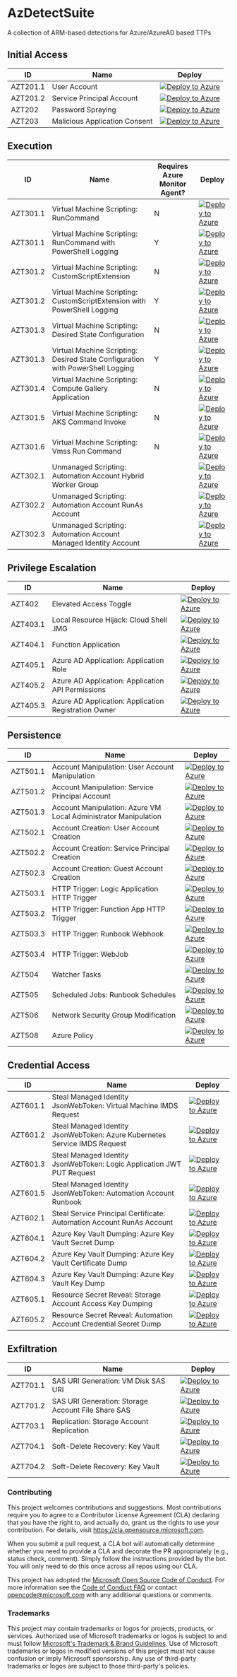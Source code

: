 # AzDetectSuite

A collection of ARM-based detections for Azure/AzureAD based TTPs


## Initial Access 

| ID          | Name                                                             |Deploy|
| ----------- |------------------------------------------------------------------|------|
| AZT201.1    | User Account|[![Deploy to Azure](https://aka.ms/deploytoazurebutton)](https://portal.azure.com/#create/Microsoft.Template/uri/https%3A%2F%2Fraw.githubusercontent.com%2Fmicrosoft%2FAzDetectSuite%2Fmain%2FAzureThreatResearchMatrix%2FInitialAccess%2FAZT201%2FAZT201-1.json)|
| AZT201.2    | Service Principal Account|[![Deploy to Azure](https://aka.ms/deploytoazurebutton)](https://portal.azure.com/#create/Microsoft.Template/uri/https%3A%2F%2Fraw.githubusercontent.com%2Fmicrosoft%2FAzDetectSuite%2Fmain%2FAzureThreatResearchMatrix%2FInitialAccess%2FAZT201%2FAZT201-2.json)|
| AZT202    | Password Spraying|[![Deploy to Azure](https://aka.ms/deploytoazurebutton)](https://portal.azure.com/#create/Microsoft.Template/uri/https%3A%2F%2Fraw.githubusercontent.com%2Fmicrosoft%2FAzDetectSuite%2Fmain%2FAzureThreatResearchMatrix%2FInitialAccess%2FAZT202%2FAZT202.json)|
| AZT203      | Malicious Application Consent|[![Deploy to Azure](https://aka.ms/deploytoazurebutton)](https://portal.azure.com/#create/Microsoft.Template/uri/https%3A%2F%2Fraw.githubusercontent.com%2Fmicrosoft%2FAzDetectSuite%2Fmain%2FAzureThreatResearchMatrix%2FInitialAccess%2FAZT203%2FAZT203.json)|

## Execution

| ID          | Name                                                             |Requires Azure Monitor Agent?|Deploy|
| ----------- |------------------------------------------------------------------|-----|------|
| AZT301.1    | Virtual Machine Scripting: RunCommand|N|[![Deploy to Azure](https://aka.ms/deploytoazurebutton)](https://portal.azure.com/#create/Microsoft.Template/uri/https%3A%2F%2Fraw.githubusercontent.com%2Fmicrosoft%2FAzDetectSuite%2Fmain%2FAzureThreatResearchMatrix%2FExecution%2FAZT301%2FAZT301-1.json)|
| AZT301.1    | Virtual Machine Scripting: RunCommand with PowerShell Logging |Y|[![Deploy to Azure](https://aka.ms/deploytoazurebutton)](https://portal.azure.com/#create/Microsoft.Template/uri/https%3A%2F%2Fraw.githubusercontent.com%2Fmicrosoft%2FAzDetectSuite%2Fmain%2FAzureThreatResearchMatrix%2FExecution%2FAZT301%2FAZT301-1-AMA.json)|
| AZT301.2    | Virtual Machine Scripting: CustomScriptExtension|N|[![Deploy to Azure](https://aka.ms/deploytoazurebutton)](https://portal.azure.com/#create/Microsoft.Template/uri/https%3A%2F%2Fraw.githubusercontent.com%2Fmicrosoft%2FAzDetectSuite%2Fmain%2FAzureThreatResearchMatrix%2FExecution%2FAZT301%2FAZT301-2.json)|
| AZT301.2    | Virtual Machine Scripting: CustomScriptExtension with PowerShell Logging|Y|[![Deploy to Azure](https://aka.ms/deploytoazurebutton)](https://portal.azure.com/#create/Microsoft.Template/uri/https%3A%2F%2Fraw.githubusercontent.com%2Fmicrosoft%2FAzDetectSuite%2Fmain%2FAzureThreatResearchMatrix%2FExecution%2FAZT301%2FAZT301-2-AMA.json)|
| AZT301.3    | Virtual Machine Scripting: Desired State Configuration|N|[![Deploy to Azure](https://aka.ms/deploytoazurebutton)](https://portal.azure.com/#create/Microsoft.Template/uri/https%3A%2F%2Fraw.githubusercontent.com%2Fmicrosoft%2FAzDetectSuite%2Fmain%2FAzureThreatResearchMatrix%2FExecution%2FAZT301%2FAZT301-3.json)|
| AZT301.3    | Virtual Machine Scripting: Desired State Configuration with PowerShell Logging |Y|[![Deploy to Azure](https://aka.ms/deploytoazurebutton)](https://portal.azure.com/#create/Microsoft.Template/uri/https%3A%2F%2Fraw.githubusercontent.com%2Fmicrosoft%2FAzDetectSuite%2Fmain%2FAzureThreatResearchMatrix%2FExecution%2FAZT301%2FAZT301-3-AMA.json)|
| AZT301.4    | Virtual Machine Scripting: Compute Gallery Application|N|[![Deploy to Azure](https://aka.ms/deploytoazurebutton)](https://portal.azure.com/#create/Microsoft.Template/uri/https%3A%2F%2Fraw.githubusercontent.com%2Fmicrosoft%2FAzDetectSuite%2Fmain%2FAzureThreatResearchMatrix%2FExecution%2FAZT301%2FAZT301-4.json)|
| AZT301.5    | Virtual Machine Scripting: AKS Command Invoke|N|[![Deploy to Azure](https://aka.ms/deploytoazurebutton)](https://portal.azure.com/#create/Microsoft.Template/uri/https%3A%2F%2Fraw.githubusercontent.com%2Fmicrosoft%2FAzDetectSuite%2Fmain%2FAzureThreatResearchMatrix%2FExecution%2FAZT301%2FAZT301-5.json)|
| AZT301.6    | Virtual Machine Scripting: Vmss Run Command|N|[![Deploy to Azure](https://aka.ms/deploytoazurebutton)](https://portal.azure.com/#create/Microsoft.Template/uri/https%3A%2F%2Fraw.githubusercontent.com%2Fmicrosoft%2FAzDetectSuite%2Fmain%2FAzureThreatResearchMatrix%2FExecution%2FAZT301%2FAZT301-6.json)|
| AZT302.1    | Unmanaged Scripting: Automation Account Hybrid Worker Group||[![Deploy to Azure](https://aka.ms/deploytoazurebutton)](https://portal.azure.com/#create/Microsoft.Template/uri/https%3A%2F%2Fraw.githubusercontent.com%2Fmicrosoft%2FAzDetectSuite%2Fmain%2FAzureThreatResearchMatrix%2FExecution%2FAZT301%2FAZT302-1.json)|
| AZT302.2    | Unmanaged Scripting: Automation Account RunAs Account||[![Deploy to Azure](https://aka.ms/deploytoazurebutton)](https://portal.azure.com/#create/Microsoft.Template/uri/https%3A%2F%2Fraw.githubusercontent.com%2Fmicrosoft%2FAzDetectSuite%2Fmain%2FAzureThreatResearchMatrix%2FExecution%2FAZT301%2FAZT302-2.json)|
| AZT302.3    | Unmanaged Scripting: Automation Account Managed Identity Account||[![Deploy to Azure](https://aka.ms/deploytoazurebutton)](https://portal.azure.com/#create/Microsoft.Template/uri/https%3A%2F%2Fraw.githubusercontent.com%2Fmicrosoft%2FAzDetectSuite%2Fmain%2FAzureThreatResearchMatrix%2FExecution%2FAZT301%2FAZT302-3.json)|


## Privilege Escalation

| ID          | Name                                                             |Deploy|
| ----------- |------------------------------------------------------------------|------|
| AZT402    | Elevated Access Toggle|[![Deploy to Azure](https://aka.ms/deploytoazurebutton)](https://portal.azure.com/#create/Microsoft.Template/uri/https%3A%2F%2Fraw.githubusercontent.com%2Fmicrosoft%2FAzDetectSuite%2Fmain%2FAzureThreatResearchMatrix%2FPrivilegeEscalation%2FAZT402%2FAZT402.json)|
| AZT403.1    | Local Resource Hijack: Cloud Shell .IMG|[![Deploy to Azure](https://aka.ms/deploytoazurebutton)](https://portal.azure.com/#create/Microsoft.Template/uri/https%3A%2F%2Fraw.githubusercontent.com%2Fmicrosoft%2FAzDetectSuite%2Fmain%2FAzureThreatResearchMatrix%2FPrivilegeEscalation%2FAZT403%2FAZT403-1.json)|
| AZT404.1    | Function Application|[![Deploy to Azure](https://aka.ms/deploytoazurebutton)](https://portal.azure.com/#create/Microsoft.Template/uri/https%3A%2F%2Fraw.githubusercontent.com%2Fmicrosoft%2FAzDetectSuite%2Fmain%2FAzureThreatResearchMatrix%2FPrivilegeEscalation%2FAZT402%2FAZT402.json)|
| AZT405.1    | Azure AD Application: Application Role|[![Deploy to Azure](https://aka.ms/deploytoazurebutton)](https://portal.azure.com/#create/Microsoft.Template/uri/https%3A%2F%2Fraw.githubusercontent.com%2Fmicrosoft%2FAzDetectSuite%2Fmain%2FAzureThreatResearchMatrix%2FPrivilegeEscalation%2FAZT405%2FAZT405-1.json)|
| AZT405.2    | Azure AD Application: Application API Permissions|[![Deploy to Azure](https://aka.ms/deploytoazurebutton)](https://portal.azure.com/#create/Microsoft.Template/uri/https%3A%2F%2Fraw.githubusercontent.com%2Fmicrosoft%2FAzDetectSuite%2Fmain%2FAzureThreatResearchMatrix%2FPrivilegeEscalation%2FAZT405%2FAZT405-2.json)|
| AZT405.3    | Azure AD Application: Application Registration Owner|[![Deploy to Azure](https://aka.ms/deploytoazurebutton)](https://portal.azure.com/#create/Microsoft.Template/uri/https%3A%2F%2Fraw.githubusercontent.com%2Fmicrosoft%2FAzDetectSuite%2Fmain%2FAzureThreatResearchMatrix%2FPrivilegeEscalation%2FAZT405%2FAZT405-3.json)|


## Persistence

| ID          | Name                                                             |Deploy|
| ----------- |------------------------------------------------------------------|------|
| AZT501.1    | Account Manipulation: User Account Manipulation |[![Deploy to Azure](https://aka.ms/deploytoazurebutton)](https://portal.azure.com/#create/Microsoft.Template/uri/https%3A%2F%2Fraw.githubusercontent.com%2Fmicrosoft%2FAzDetectSuite%2Fmain%2FAzureThreatResearchMatrix%2FPersistence%2FAZT501%2FAZT501-1.json)|
| AZT501.2    | Account Manipulation: Service Principal Account|[![Deploy to Azure](https://aka.ms/deploytoazurebutton)](https://portal.azure.com/#create/Microsoft.Template/uri/https%3A%2F%2Fraw.githubusercontent.com%2Fmicrosoft%2FAzDetectSuite%2Fmain%2FAzureThreatResearchMatrix%2FPersistence%2FAZT501%2FAZT501-2.json)|
| AZT501.3    | Account Manipulation: Azure VM Local Administrator Manipulation|[![Deploy to Azure](https://aka.ms/deploytoazurebutton)](https://portal.azure.com/#create/Microsoft.Template/uri/https%3A%2F%2Fraw.githubusercontent.com%2Fmicrosoft%2FAzDetectSuite%2Fmain%2FAzureThreatResearchMatrix%2FPersistence%2FAZT501%2FAZT501-3.json)|
| AZT502.1    | Account Creation: User Account Creation |[![Deploy to Azure](https://aka.ms/deploytoazurebutton)](https://portal.azure.com/#create/Microsoft.Template/uri/https%3A%2F%2Fraw.githubusercontent.com%2Fmicrosoft%2FAzDetectSuite%2Fmain%2FAzureThreatResearchMatrix%2FPersistence%2FAZT502%2FAZT502-1.json)|
| AZT502.2    | Account Creation: Service Principal Creation |[![Deploy to Azure](https://aka.ms/deploytoazurebutton)](https://portal.azure.com/#create/Microsoft.Template/uri/https%3A%2F%2Fraw.githubusercontent.com%2Fmicrosoft%2FAzDetectSuite%2Fmain%2FAzureThreatResearchMatrix%2FPersistence%2FAZT502%2FAZT502-2.json)|
| AZT502.3    | Account Creation: Guest Account Creation |[![Deploy to Azure](https://aka.ms/deploytoazurebutton)](https://portal.azure.com/#create/Microsoft.Template/uri/https%3A%2F%2Fraw.githubusercontent.com%2Fmicrosoft%2FAzDetectSuite%2Fmain%2FAzureThreatResearchMatrix%2FPersistence%2FAZT502%2FAZT502-3.json)|
| AZT503.1    | HTTP Trigger: Logic Application HTTP Trigger |[![Deploy to Azure](https://aka.ms/deploytoazurebutton)](https://portal.azure.com/#create/Microsoft.Template/uri/https%3A%2F%2Fraw.githubusercontent.com%2Fmicrosoft%2FAzDetectSuite%2Fmain%2FAzureThreatResearchMatrix%2FPersistence%2FAZT503%2FAZT503-1.json)|
| AZT503.2    | HTTP Trigger: Function App HTTP Trigger |[![Deploy to Azure](https://aka.ms/deploytoazurebutton)](https://portal.azure.com/#create/Microsoft.Template/uri/https%3A%2F%2Fraw.githubusercontent.com%2Fmicrosoft%2FAzDetectSuite%2Fmain%2FAzureThreatResearchMatrix%2FPersistence%2FAZT503%2FAZT503-2.json)|
| AZT503.3    | HTTP Trigger: Runbook Webhook |[![Deploy to Azure](https://aka.ms/deploytoazurebutton)](https://portal.azure.com/#create/Microsoft.Template/uri/https%3A%2F%2Fraw.githubusercontent.com%2Fmicrosoft%2FAzDetectSuite%2Fmain%2FAzureThreatResearchMatrix%2FPersistence%2FAZT503%2FAZT503-3.json)|
| AZT503.4    | HTTP Trigger: WebJob |[![Deploy to Azure](https://aka.ms/deploytoazurebutton)](https://portal.azure.com/#create/Microsoft.Template/uri/https%3A%2F%2Fraw.githubusercontent.com%2Fmicrosoft%2FAzDetectSuite%2Fmain%2FAzureThreatResearchMatrix%2FPersistence%2FAZT503%2FAZT503-4.json)|
| AZT504    | Watcher Tasks |[![Deploy to Azure](https://aka.ms/deploytoazurebutton)](https://portal.azure.com/#create/Microsoft.Template/uri/https%3A%2F%2Fraw.githubusercontent.com%2Fmicrosoft%2FAzDetectSuite%2Fmain%2FAzureThreatResearchMatrix%2FPersistence%2FAZT504%2FAZT504.json)|
| AZT505    | Scheduled Jobs: Runbook Schedules |[![Deploy to Azure](https://aka.ms/deploytoazurebutton)](https://portal.azure.com/#create/Microsoft.Template/uri/https%3A%2F%2Fraw.githubusercontent.com%2Fmicrosoft%2FAzDetectSuite%2Fmain%2FAzureThreatResearchMatrix%2FPersistence%2FAZT505%2FAZT505.json)|
| AZT506      | Network Security Group Modification |[![Deploy to Azure](https://aka.ms/deploytoazurebutton)](https://portal.azure.com/#create/Microsoft.Template/uri/https%3A%2F%2Fraw.githubusercontent.com%2Fmicrosoft%2FAzDetectSuite%2Fmain%2FAzureThreatResearchMatrix%2FPersistence%2FAZT506%2FAZT506.json)|
| AZT508      | Azure Policy |[![Deploy to Azure](https://aka.ms/deploytoazurebutton)](https://portal.azure.com/#create/Microsoft.Template/uri/https%3A%2F%2Fraw.githubusercontent.com%2Fmicrosoft%2FAzDetectSuite%2Fmain%2FAzureThreatResearchMatrix%2FPersistence%2FAZT508%2FAZT508.json)|



## Credential Access

| ID          | Name                                                             |Deploy|
| ----------- |------------------------------------------------------------------|------|
| AZT601.1    | Steal Managed Identity JsonWebToken: Virtual Machine IMDS Request|[![Deploy to Azure](https://aka.ms/deploytoazurebutton)](https://portal.azure.com/#create/Microsoft.Template/uri/https%3A%2F%2Fraw.githubusercontent.com%2Fmicrosoft%2FAzDetectSuite%2Fmain%2FAzureThreatResearchMatrix%2FCredentialAccess%2FAZT601%2FAZT601-1.json)|
| AZT601.2    | Steal Managed Identity JsonWebToken: Azure Kubernetes Service IMDS Request|[![Deploy to Azure](https://aka.ms/deploytoazurebutton)](https://portal.azure.com/#create/Microsoft.Template/uri/https%3A%2F%2Fraw.githubusercontent.com%2Fmicrosoft%2FAzDetectSuite%2Fmain%2FAzureThreatResearchMatrix%2FCredentialAccess%2FAZT601%2FAZT601-2.json)|
| AZT601.3    | Steal Managed Identity JsonWebToken: Logic Application JWT PUT Request|[![Deploy to Azure](https://aka.ms/deploytoazurebutton)](https://portal.azure.com/#create/Microsoft.Template/uri/https%3A%2F%2Fraw.githubusercontent.com%2Fmicrosoft%2FAzDetectSuite%2Fmain%2FAzureThreatResearchMatrix%2FCredentialAccess%2FAZT601%2FAZT601-3.json)|
| AZT601.5    | Steal Managed Identity JsonWebToken: Automation Account Runbook|[![Deploy to Azure](https://aka.ms/deploytoazurebutton)](https://portal.azure.com/#create/Microsoft.Template/uri/https%3A%2F%2Fraw.githubusercontent.com%2Fmicrosoft%2FAzDetectSuite%2Fmain%2FAzureThreatResearchMatrix%2FCredentialAccess%2FAZT601%2FAZT601-5.json)|
| AZT602.1    | Steal Service Principal Certificate: Automation Account RunAs Account|[![Deploy to Azure](https://aka.ms/deploytoazurebutton)](https://portal.azure.com/#create/Microsoft.Template/uri/https%3A%2F%2Fraw.githubusercontent.com%2Fmicrosoft%2FAzDetectSuite%2Fmain%2FAzureThreatResearchMatrix%2FCredentialAccess%2FAZT602%2FAZT602-1.json)|
| AZT604.1    | Azure Key Vault Dumping: Azure Key Vault Secret Dump|[![Deploy to Azure](https://aka.ms/deploytoazurebutton)](https://portal.azure.com/#create/Microsoft.Template/uri/https%3A%2F%2Fraw.githubusercontent.com%2Fmicrosoft%2FAzDetectSuite%2Fmain%2FAzureThreatResearchMatrix%2FCredentialAccess%2FAZT604%2FAZT604-1.json)|
| AZT604.2    | Azure Key Vault Dumping: Azure Key Vault Certificate Dump|[![Deploy to Azure](https://aka.ms/deploytoazurebutton)](https://portal.azure.com/#create/Microsoft.Template/uri/https%3A%2F%2Fraw.githubusercontent.com%2Fmicrosoft%2FAzDetectSuite%2Fmain%2FAzureThreatResearchMatrix%2FCredentialAccess%2FAZT604%2FAZT604-2.json)|
| AZT604.3    | Azure Key Vault Dumping: Azure Key Vault Key Dump|[![Deploy to Azure](https://aka.ms/deploytoazurebutton)](https://portal.azure.com/#create/Microsoft.Template/uri/https%3A%2F%2Fraw.githubusercontent.com%2Fmicrosoft%2FAzDetectSuite%2Fmain%2FAzureThreatResearchMatrix%2FCredentialAccess%2FAZT604%2FAZT604-3.json)|
| AZT605.1    | Resource Secret Reveal: Storage Account Access Key Dumping|[![Deploy to Azure](https://aka.ms/deploytoazurebutton)](https://portal.azure.com/#create/Microsoft.Template/uri/https%3A%2F%2Fraw.githubusercontent.com%2Fmicrosoft%2FAzDetectSuite%2Fmain%2FAzureThreatResearchMatrix%2FCredentialAccess%2FAZT605%2FAZT605-1.json)|
| AZT605.2    | Resource Secret Reveal: Automation Account Credential Secret Dump|[![Deploy to Azure](https://aka.ms/deploytoazurebutton)](https://portal.azure.com/#create/Microsoft.Template/uri/https%3A%2F%2Fraw.githubusercontent.com%2Fmicrosoft%2FAzDetectSuite%2Fmain%2FAzureThreatResearchMatrix%2FCredentialAccess%2FAZT605%2FAZT605-2.json)|

## Exfiltration

| ID          | Name                                                             |Deploy|
| ----------- |------------------------------------------------------------------|------|
| AZT701.1    | SAS URI Generation: VM Disk SAS URI|[![Deploy to Azure](https://aka.ms/deploytoazurebutton)](https://portal.azure.com/#create/Microsoft.Template/uri/https%3A%2F%2Fraw.githubusercontent.com%2Fmicrosoft%2FAzDetectSuite%2Fmain%2FAzureThreatResearchMatrix%2FExfiltration%2FAZT701%2FAZT701-1.json)|
| AZT701.2    | SAS URI Generation: Storage Account File Share SAS|[![Deploy to Azure](https://aka.ms/deploytoazurebutton)](https://portal.azure.com/#create/Microsoft.Template/uri/https%3A%2F%2Fraw.githubusercontent.com%2Fmicrosoft%2FAzDetectSuite%2Fmain%2FAzureThreatResearchMatrix%2FExfiltration%2FAZT701%2FAZT701-2.json)|
| AZT703.1    | Replication: Storage Account Replication|[![Deploy to Azure](https://aka.ms/deploytoazurebutton)](https://portal.azure.com/#create/Microsoft.Template/uri/https%3A%2F%2Fraw.githubusercontent.com%2Fmicrosoft%2FAzDetectSuite%2Fmain%2FAzureThreatResearchMatrix%2FExfiltration%2FAZT703%2FAZT703-1.json)|
| AZT704.1    | Soft-Delete Recovery: Key Vault|[![Deploy to Azure](https://aka.ms/deploytoazurebutton)](https://portal.azure.com/#create/Microsoft.Template/uri/https%3A%2F%2Fraw.githubusercontent.com%2Fmicrosoft%2FAzDetectSuite%2Fmain%2FAzureThreatResearchMatrix%2FExfiltration%2FAZT704%2FAZT704-1.json)|
| AZT704.2    | Soft-Delete Recovery: Key Vault|[![Deploy to Azure](https://aka.ms/deploytoazurebutton)](https://portal.azure.com/#create/Microsoft.Template/uri/https%3A%2F%2Fraw.githubusercontent.com%2Fmicrosoft%2FAzDetectSuite%2Fmain%2FAzureThreatResearchMatrix%2FExfiltration%2FAZT704%2FAZT704-2.json)|



### Contributing

This project welcomes contributions and suggestions.  Most contributions require you to agree to a
Contributor License Agreement (CLA) declaring that you have the right to, and actually do, grant us
the rights to use your contribution. For details, visit https://cla.opensource.microsoft.com.

When you submit a pull request, a CLA bot will automatically determine whether you need to provide
a CLA and decorate the PR appropriately (e.g., status check, comment). Simply follow the instructions
provided by the bot. You will only need to do this once across all repos using our CLA.

This project has adopted the [Microsoft Open Source Code of Conduct](https://opensource.microsoft.com/codeofconduct/).
For more information see the [Code of Conduct FAQ](https://opensource.microsoft.com/codeofconduct/faq/) or
contact [opencode@microsoft.com](mailto:opencode@microsoft.com) with any additional questions or comments.

### Trademarks

This project may contain trademarks or logos for projects, products, or services. Authorized use of Microsoft 
trademarks or logos is subject to and must follow 
[Microsoft's Trademark & Brand Guidelines](https://www.microsoft.com/en-us/legal/intellectualproperty/trademarks/usage/general).
Use of Microsoft trademarks or logos in modified versions of this project must not cause confusion or imply Microsoft sponsorship.
Any use of third-party trademarks or logos are subject to those third-party's policies.